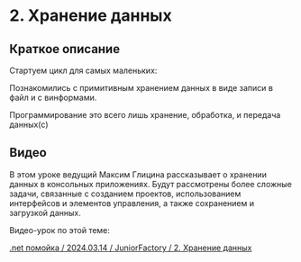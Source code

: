 ﻿# 2. Хранение данных

## Краткое описание

Стартуем цикл для самых маленьких:

Познакомились с примитивным хранением данных в виде записи в файл и с винформами. 

Программирование это всего лишь хранение, обработка, и передача данных(с)

## Видео

В этом уроке ведущий Максим Глицина рассказывает о хранении данных в консольных приложениях. 
Будут рассмотрены более сложные задачи, связанные с созданием проектов, использованием интерфейсов и элементов управления, а также сохранением и загрузкой данных.

Видео-урок по этой теме:

[.net помойка / 2024.03.14 / JuniorFactory / 2. Хранение данных](https://www.youtube.com/watch?v=L2q-32fki6A)
